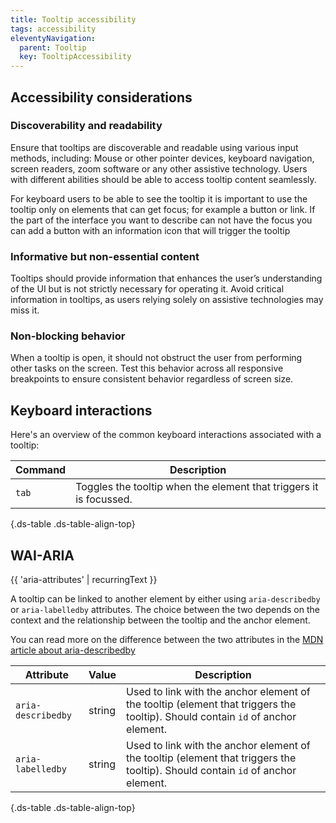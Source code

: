 ```yaml
---
title: Tooltip accessibility
tags: accessibility
eleventyNavigation:
  parent: Tooltip
  key: TooltipAccessibility
---
```

<section>

## Accessibility considerations

### Discoverability and readability
Ensure that tooltips are discoverable and readable using various input methods, including:
Mouse or other pointer devices, keyboard navigation, screen readers, zoom software or any other assistive technology.
Users with different abilities should be able to access tooltip content seamlessly.

For keyboard users to be able to see the tooltip it is important to use the tooltip only on elements that can get focus; for example a button or link. If the part of the interface you want to describe can not have the focus you can add a button with an information icon that will trigger the tooltip

### Informative but non-essential content
Tooltips should provide information that enhances the user’s understanding of the UI but is not strictly necessary for operating it.
Avoid critical information in tooltips, as users relying solely on assistive technologies may miss it.

### Non-blocking behavior
When a tooltip is open, it should not obstruct the user from performing other tasks on the screen.
Test this behavior across all responsive breakpoints to ensure consistent behavior regardless of screen size.
</section>

<section>

## Keyboard interactions

Here's an overview of the common keyboard interactions associated with a tooltip:

<div class="ds-table-wrapper">

|Command|Description|
|-|-|
|`tab`|Toggles the tooltip when the element that triggers it is focussed.|

{.ds-table .ds-table-align-top}

</div>

</section>

<section>


## WAI-ARIA

{{ 'aria-attributes' | recurringText }}

A tooltip can be linked to another element by either using `aria-describedby` or `aria-labelledby` attributes. The choice between the two depends on the context and the relationship between the tooltip and the anchor element.

You can read  more on the difference between the two attributes in the [MDN article about aria-describedby](https://developer.mozilla.org/en-US/docs/Web/Accessibility/ARIA/Attributes/aria-describedby#:~:text=The%20aria%2Ddescribedby%20attribute%20is%20very%20similar%20to%20the)

<div class="ds-table-wrapper">

|Attribute | Value | Description | 
|-|-|-|
|`aria-describedby`|string|Used to link with the anchor element of the tooltip (element that triggers the tooltip). Should contain `id` of anchor element.|
|`aria-labelledby`|string|Used to link with the anchor element of the tooltip (element that triggers the tooltip). Should contain `id` of anchor element.|

{.ds-table .ds-table-align-top}

</div>

</section>

